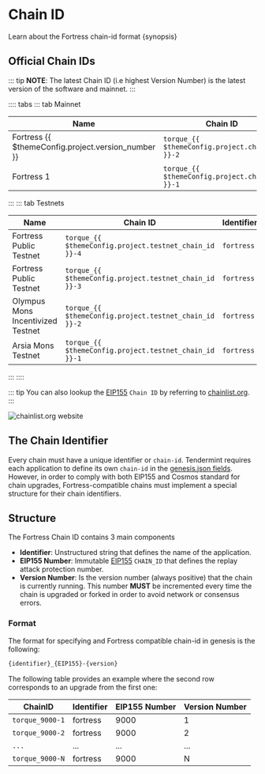 <!--
order: 3
-->

# Chain ID

Learn about the Fortress chain-id format {synopsis}

## Official Chain IDs

::: tip
**NOTE**: The latest Chain ID (i.e highest Version Number) is the latest version of the software and mainnet.
:::

:::: tabs
::: tab Mainnet

| Name                                            | Chain ID                                      | Identifier | EIP155 Number                         | Version Number                              |
| ----------------------------------------------- | --------------------------------------------- | ---------- | ------------------------------------- | ------------------------------------------- |
| Fortress {{ $themeConfig.project.version_number }} | `torque_{{ $themeConfig.project.chain_id }}-2` | `fortress`    | `{{ $themeConfig.project.chain_id }}` | `{{ $themeConfig.project.version_number }}` |
| Fortress 1                                         | `torque_{{ $themeConfig.project.chain_id }}-1` | `fortress`    | `{{ $themeConfig.project.chain_id }}` | `1`                                         |
:::
::: tab Testnets

| Name                              | Chain ID                                              | Identifier | EIP155 Number                                 | Version Number                                      |
| --------------------------------- | ----------------------------------------------------- | ---------- | --------------------------------------------- | --------------------------------------------------- |
| Fortress Public Testnet              | `torque_{{ $themeConfig.project.testnet_chain_id }}-4` | `fortress`    | `{{ $themeConfig.project.testnet_chain_id }}` | `{{ $themeConfig.project.testnet_version_number }}` |
| Fortress Public Testnet              | `torque_{{ $themeConfig.project.testnet_chain_id }}-3` | `fortress`    | `{{ $themeConfig.project.testnet_chain_id }}` | `3`                                                 |
| Olympus Mons Incentivized Testnet | `torque_{{ $themeConfig.project.testnet_chain_id }}-2` | `fortress`    | `{{ $themeConfig.project.testnet_chain_id }}` | `2`                                                 |
| Arsia Mons Testnet                | `torque_{{ $themeConfig.project.testnet_chain_id }}-1` | `fortress`    | `{{ $themeConfig.project.testnet_chain_id }}` | `1`                                                 |

:::
::::

::: tip
You can also lookup the [EIP155](https://github.com/ethereum/EIPs/blob/master/EIPS/eip-155.md) `Chain ID` by referring to [chainlist.org](https://chainlist.org/).
:::

![chainlist.org website](./../../img/chainlist.png)

## The Chain Identifier

Every chain must have a unique identifier or `chain-id`. Tendermint requires each application to
define its own `chain-id` in the [genesis.json fields](https://docs.tendermint.com/master/spec/core/genesis.html#genesis-fields). However, in order to comply with both EIP155 and Cosmos standard for chain upgrades, Fortress-compatible chains must implement a special structure for their chain identifiers.

## Structure

The Fortress Chain ID contains 3 main components

- **Identifier**: Unstructured string that defines the name of the application.
- **EIP155 Number**: Immutable [EIP155](https://github.com/ethereum/EIPs/blob/master/EIPS/eip-155.md) `CHAIN_ID` that defines the replay attack protection number.
- **Version Number**: Is the version number (always positive) that the chain is currently running.
This number **MUST** be incremented every time the chain is upgraded or forked in order to avoid network or consensus errors.

### Format

The format for specifying and Fortress compatible chain-id in genesis is the following:

```bash
{identifier}_{EIP155}-{version}
```

The following table provides an example where the second row corresponds to an upgrade from the first one:

| ChainID        | Identifier | EIP155 Number | Version Number |
| -------------- | ---------- | ------------- | -------------- |
| `torque_9000-1` | fortress      | 9000          | 1              |
| `torque_9000-2` | fortress      | 9000          | 2              |
| `...`          | ...        | ...           | ...            |
| `torque_9000-N` | fortress      | 9000          | N              |
